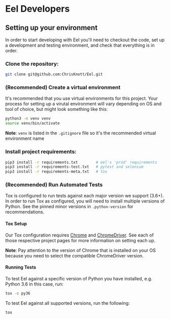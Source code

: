 # Eel Developers

## Setting up your environment

In order to start developing with Eel you'll need to checkout the code, set up a development and testing environment, and check that everything is in order.

### Clone the repository:
```bash
git clone git@github.com:ChrisKnott/Eel.git
```

### (Recommended) Create a virtual environment
It's recommended that you use virtual environments for this project. Your process for setting up a virutal environment will vary depending on OS and tool of choice, but might look something like this:

```bash
python3 -m venv venv
source venv/bin/activate
```

**Note**: `venv` is listed in the `.gitignore` file so it's the recommended virtual environment name
    

### Install project requirements:

```bash
pip3 install -r requirements.txt        # eel's 'prod' requirements
pip3 install -r requirements-test.txt   # pytest and selenium
pip3 install -r requirements-meta.txt   # tox 
```

### (Recommended) Run Automated Tests
Tox is configured to run tests against each major version we support (3.6+). In order to run Tox as configured, you will need to install multiple versions of Python. See the pinned minor versions in `.python-version` for recommendations.

#### Tox Setup
Our Tox configuration requires [Chrome](https://www.google.com/chrome) and [ChromeDriver](https://chromedriver.chromium.org/home). See each of those respective project pages for more information on setting each up.

**Note**: Pay attention to the version of Chrome that is installed on your OS because you need to select the compatible ChromeDriver version.

#### Running Tests

To test Eel against a specific version of Python you have installed, e.g. Python 3.6 in this case, run:

```bash
tox -e py36
```

To test Eel against all supported versions, run the following:

```bash
tox
```
